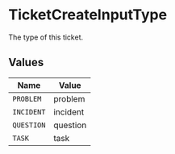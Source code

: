 # TicketCreateInputType

The type of this ticket.


## Values

| Name       | Value      |
| ---------- | ---------- |
| `PROBLEM`  | problem    |
| `INCIDENT` | incident   |
| `QUESTION` | question   |
| `TASK`     | task       |